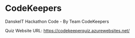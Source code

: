 # CodeKeepers
DanskeIT Hackathon Code - By Team CodeKeepers

Quiz Website URL: https://codekeeperquiz.azurewebsites.net/
